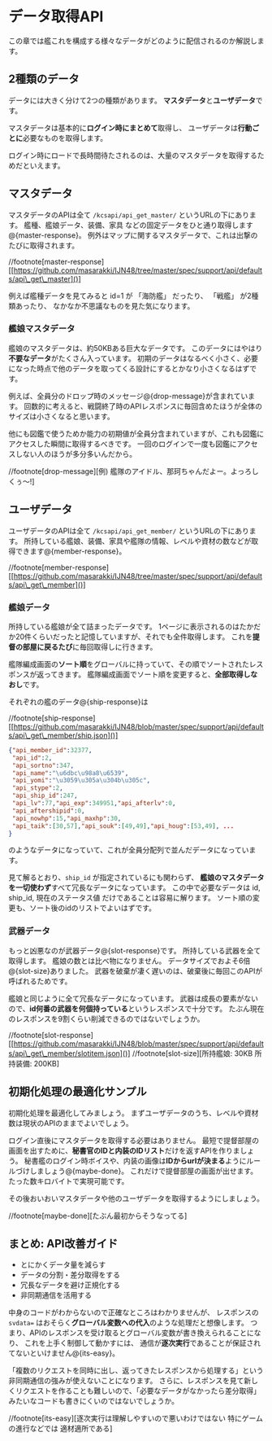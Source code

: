 # データ取得API

この章では艦これを構成する様々なデータがどのように配信されるのか解説します。

## 2種類のデータ

データには大きく分けて2つの種類があります。
**マスタデータ**と**ユーザデータ**です。

マスタデータは基本的に**ログイン時にまとめて**取得し、
ユーザデータは**行動ごとに**必要なものを取得します。

ログイン時にロードで長時間待たされるのは、大量のマスタデータを取得するためだといえます。

## マスタデータ

マスタデータのAPIは全て `/kcsapi/api_get_master/` というURLの下にあります。
艦種、艦娘データ、装備、家具 などの固定データをひと通り取得します@<fn>{master-response}。
例外はマップに関するマスタデータで、これは出撃のたびに取得されます。

//footnote[master-response][[https://github.com/masarakki/IJN48/tree/master/spec/support/api/defaults/api\_get\_master]()]

例えば艦種データを見てみると id=1 が 「海防艦」 だったり、 「戦艦」 が2種類あったり、
なかなか不思議なものを見た気になります。

### 艦娘マスタデータ

艦娘のマスタデータは、約50KBある巨大なデータです。
このデータにはやはり**不要なデータ**がたくさん入っています。
初期のデータはなるべく小さく、必要になった時点で他のデータを取ってくる設計にするとかなり小さくなるはずです。

例えば、全員分のドロップ時のメッセージ@<fn>{drop-message}が含まれています。
回数的に考えると、戦闘終了時のAPIレスポンスに毎回含めたほうが全体のサイズは小さくなると思います。

他にも図鑑で使うためか能力の初期値が全員分含まれていますが、これも図鑑にアクセスした瞬間に取得するべきです。
一回のログインで一度も図鑑にアクセスしない人のほうが多分多いんだから。

//footnote[drop-message][例) 艦隊のアイドル、那珂ちゃんだよー。よっろしくぅ～!]

## ユーザデータ

ユーザデータのAPIは全て `/kcsapi/api_get_member/` というURLの下にあります。
所持している艦娘、装備、家具や艦隊の情報、レベルや資材の数などが取得できます@<fn>{member-response}。

//footnote[member-response][[https://github.com/masarakki/IJN48/tree/master/spec/support/api/defaults/api\_get\_member]()]

### 艦娘データ

所持している艦娘が全て詰まったデータです。
1ページに表示されるのはたかだか20件くらいだったと記憶していますが、それでも全件取得します。
これを**提督の部屋に戻るたび**に毎回取得しに行きます。

艦隊編成画面の**ソート順**をグローバルに持っていて、その順でソートされたレスポンスが返ってきます。
艦隊編成画面でソート順を変更すると、**全部取得しなおし**です。

それぞれの艦のデータ@<fn>{ship-response}は

//footnote[ship-response][[https://github.com/masarakki/IJN48/blob/master/spec/support/api/defaults/api\_get\_member/ship.json]()]

```json
{"api_member_id":32377,
 "api_id":2,
 "api_sortno":347,
 "api_name":"\u6dbc\u98a8\u6539",
 "api_yomi":"\u3059\u305a\u304b\u305c",
 "api_stype":2,
 "api_ship_id":247,
 "api_lv":77,"api_exp":349951,"api_afterlv":0,
 "api_aftershipid":0,
 "api_nowhp":15,"api_maxhp":30,
 "api_taik":[30,57],"api_souk":[49,49],"api_houg":[53,49], ...
}
```

のようなデータになっていて、これが全員分配列で並んだデータになっています。

見て解るとおり、`ship_id` が指定されているにも関わらず、
**艦娘のマスタデータを一切使わず**すべて冗長なデータになっています。
この中で必要なデータは id, ship_id, 現在のステータス値 だけであることは容易に解ります。
ソート順の変更も、ソート後のidのリストでよいはずです。

### 武器データ

もっと凶悪なのが武器データ@<fn>{slot-response}です。
所持している武器を全て取得します。
艦娘の数とは比べ物になりません。
データサイズでおよそ6倍@<fn>{slot-size}ありました。
武器を破棄が凄く遅いのは、破棄後に毎回このAPIが呼ばれるためです。

艦娘と同じように全て冗長なデータになっています。
武器は成長の要素がないので、**id何番の武器を何個持っている**というレスポンスで十分です。
たぶん現在のレスポンスを9割くらい削減できるのではないでしょうか。

//footnote[slot-response][[https://github.com/masarakki/IJN48/blob/master/spec/support/api/defaults/api\_get\_member/slotitem.json]()]
//footnote[slot-size][所持艦娘: 30KB   所持装備: 200KB]

## 初期化処理の最適化サンプル

初期化処理を最適化してみましょう。
まずユーザデータのうち、レベルや資材数は現状のAPIのままでよいでしょう。

ログイン直後にマスタデータを取得する必要はありません。
最短で提督部屋の画面を出すために、**秘書官のIDと内装のIDリスト**だけを返すAPIを作りましょう。
秘書艦のログイン時ボイスや、内装の画像は**IDからurlが決まる**ようにルールづけしましょう@<fn>{maybe-done}。
これだけで提督部屋の画面が出せます。たった数キロバイトで実現可能です。

その後おいおいマスタデータや他のユーザデータを取得するようにしましょう。

//footnote[maybe-done][たぶん最初からそうなってる]

## まとめ: API改善ガイド

- とにかくデータ量を減らす
- データの分割・差分取得をする
- 冗長なデータを避け正規化する
- 非同期通信を活用する

中身のコードがわからないので正確なところはわかりませんが、
レスポンスの `svdata=` はおそらく**グローバル変数への代入**のような処理だと想像します。
つまり、APIのレスポンスを受け取るとグローバル変数が書き換えられることになり、
これを上手く制御して動かすには、 通信が**逐次実行**であることが保証されてないといけません@<fn>{its-easy}。

「複数のリクエストを同時に出し、返ってきたレスポンスから処理する」という非同期通信の強みが使えないことになります。
さらに、レスポンスを見て新しくリクエストを作ることも難しいので、「必要なデータがなかったら差分取得」みたいなコードも書きにくいのではないでしょうか。

//footnote[its-easy][逐次実行は理解しやすいので悪いわけではない 特にゲームの進行などでは 適材適所である]
